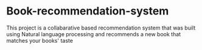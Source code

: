 # Book-recommendation-system


This project is a collabarative based recommendation system that was built using Natural language processing  and recommends a new book that matches your books' taste
